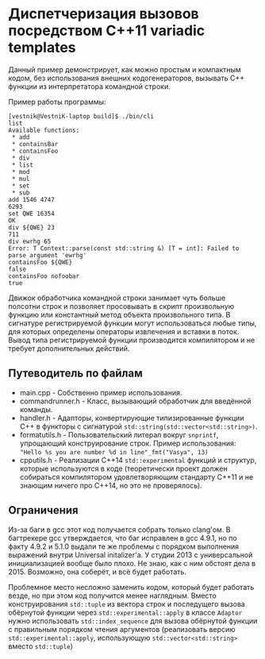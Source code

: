 # Диспетчеризация вызовов посредством C++11 variadic templates

Данный пример демонстрирует, как можно простым и компактным кодом, без использования
внешних кодогенераторов, вызывать C++ функции из интерпретатора командной строки.

Пример работы программы:

```
[vestnik@VestniK-laptop build]$ ./bin/cli 
list
Available functions:
 * add
 * containsBar
 * containsFoo
 * div
 * list
 * mod
 * mul
 * set
 * sub
add 1546 4747
6293
set QWE 16354
OK
div ${QWE} 23
711
div ewrhg 65
Error: T Context::parse(const std::string &) [T = int]: Failed to parse argument 'ewrhg'
containsFoo ${QWE}
false
containsFoo nofoobar
true
```
   
Движок обработчика командной строки занимает чуть больше полсотни строк и позволяет просовывать в скрипт произвольную функцию или константный метод объекта произвольного типа. В сигнатуре регистрируемой функции могут использоваться любые типы, для которых определены операторы извлечения и вставки в поток. Вывод типа регистрируемой функции производится компилятором и не требует дополнительных действий.

## Путеводитель по файлам

 * main.cpp - Собственно пример использования.
 * commandrunner.h - Класс, вызывающий обработчик для введённой команды.
 * handler.h - Адапторы, конвертирующие типизированные функции C++ в функторы с сигнатурой `std::string(std::vector<std::string>)`.
 * formatutils.h - Пользовательский литерал вокруг `snprintf`, упрощающий конструирование строк. Пример использования: `"Hello %s you are number %d in line"_fmt("Vasya", 13)`
 * cpputils.h - Реализации C++14 `std::experimental` функций и структур, которые используются в коде (теоретически проект должен собираться компилятором удовлетворяющим стандарту C++11 и не знающим ничего про C++14, но это не проверялось).

## Ограничения

Из-за баги в gcc этот код получается собрать только clang'ом. В багтрекере gcc утверждается, что баг исправлен в gcc 4.9.1, но по факту 4.9.2 и 5.1.0 выдали те же проблемы с порядком выполнения выражений внутри Universal initalizer'а. У студии 2013 с универсальной инициализацией вообще было плохо. Не знаю, как с ним обстоят дела в 2015. Возможно, она соберёт, и всё будет работать.

Проблемное место несложно заменить кодом, который будет работать везде, но при этом код получится менее наглядным. Вместо конструирования `std::tuple` из вектора строк и последущего вызова обёрнутой функции через `std::experimental::apply` в классе `Adaptor` нужно использовать `std::index_sequence`  для вызова обёрнутой функции с правильным порядком чтения аргументов (реализовать версию `std::experimental::apply`, использующую `std::vector<std::string>` вместо `std::tuple`)
